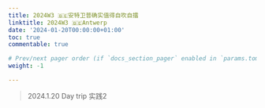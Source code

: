```yaml
---
title: 2024W3 🇧🇪安特卫普确实值得自吹自擂
linktitle: 2024W3 🇧🇪Antwerp
date: '2024-01-20T00:00:00+01:00'
toc: true
commentable: true

# Prev/next pager order (if `docs_section_pager` enabled in `params.toml`)
weight: -1

---
```


> 2024.1.20 Day trip 实践2

